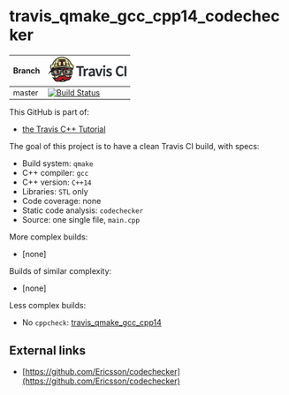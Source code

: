 # travis_qmake_gcc_cpp14_codechecker

Branch|[![Travis CI logo](TravisCI.png)](https://travis-ci.org)
---|---
master|[![Build Status](https://travis-ci.org/richelbilderbeek/travis_qmake_gcc_cpp14_codechecker.svg?branch=master)](https://travis-ci.org/richelbilderbeek/travis_qmake_gcc_cpp14_codechecker)

This GitHub is part of:

 * [the Travis C++ Tutorial](https://github.com/richelbilderbeek/travis_cpp_tutorial)
 
The goal of this project is to have a clean Travis CI build, with specs:
 * Build system: `qmake`
 * C++ compiler: `gcc`
 * C++ version: `C++14`
 * Libraries: `STL` only
 * Code coverage: none
 * Static code analysis: `codechecker`
 * Source: one single file, `main.cpp`

More complex builds:

 * [none]

Builds of similar complexity:

 * [none]

Less complex builds:

 * No `cppcheck`: [travis_qmake_gcc_cpp14](https://www.github.com/richelbilderbeek/travis_qmake_gcc_cpp14)


## External links

 * [https://github.com/Ericsson/codechecker](https://github.com/Ericsson/codechecker)

